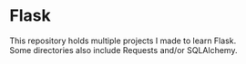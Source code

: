 # Flask

This repository holds multiple projects I made to learn Flask.<br>
Some directories also include Requests and/or SQLAlchemy.
